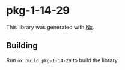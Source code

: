 # pkg-1-14-29

This library was generated with [Nx](https://nx.dev).

## Building

Run `nx build pkg-1-14-29` to build the library.

